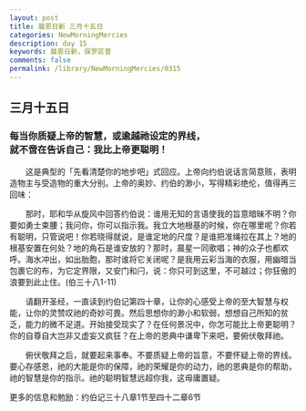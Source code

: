 ```yaml
---
layout: post
title: 晨恩日新 三月十五日
categories: NewMorningMercies
description: day 15
keywords: 晨恩日新，保罗区普
comments: false
permalink: /library/NewMorningMercies/0315
---
```


## 三月十五日

### 每当你质疑上帝的智慧，或逾越祂设定的界线，<br> 就不啻在告诉自己：我比上帝更聪明！


&emsp;&emsp;这是典型的「先看清楚你的地步吧」式回应。上帝向约伯说话言简意赅，表明造物主与受造物的重大分别。上帝的奥妙、约伯的渺小，写得精彩绝伦，值得再三回味：

&emsp;&emsp;那时，耶和华从旋风中回答约伯说：谁用无知的言语使我的旨意暗昧不明？你要如勇士束腰；我问你，你可以指示我。我立大地根基的时候，你在哪里呢？你若有聪明，只管说吧！你若晓得就说，是谁定地的尺度？是谁把准绳拉在其上？地的根基安置在何处？地的角石是谁安放的？那时，晨星一同歌唱；神的众子也都欢呼。海水冲出，如出胎胞，那时谁将它关闭呢？是我用云彩当海的衣服，用幽暗当包裹它的布，为它定界限，又安门和闩，说：你只可到这里，不可越过；你狂傲的浪要到此止住。(伯三十八1-11)

&emsp;&emsp;请翻开圣经，一直读到约伯记第四十章，让你的心感受上帝的至大智慧与权能，让你的灵赞叹祂的奇妙可畏。然后思想你的渺小和软弱，想想自己所知的贫乏，能力的微不足道。开始接受现实了？在任何景况中，你怎可能比上帝更聪明？你的自尊自大岂非又虚妄又疯狂？在上帝的恩典中谦卑下来吧，要俯伏敬拜祂。

&emsp;&emsp;俯伏敬拜之后，就要起来事奉。不要质疑上帝的旨意，不要怀疑上帝的界线。要心存感恩，祂的大能是你的保障，祂的荣耀是你的动力，祂的恩典是你的帮助，祂的智慧是你的指示。祂的聪明智慧远超你我，这毋庸置疑。

更多的信息和勉励：约伯记三十八章1节至四十二章6节